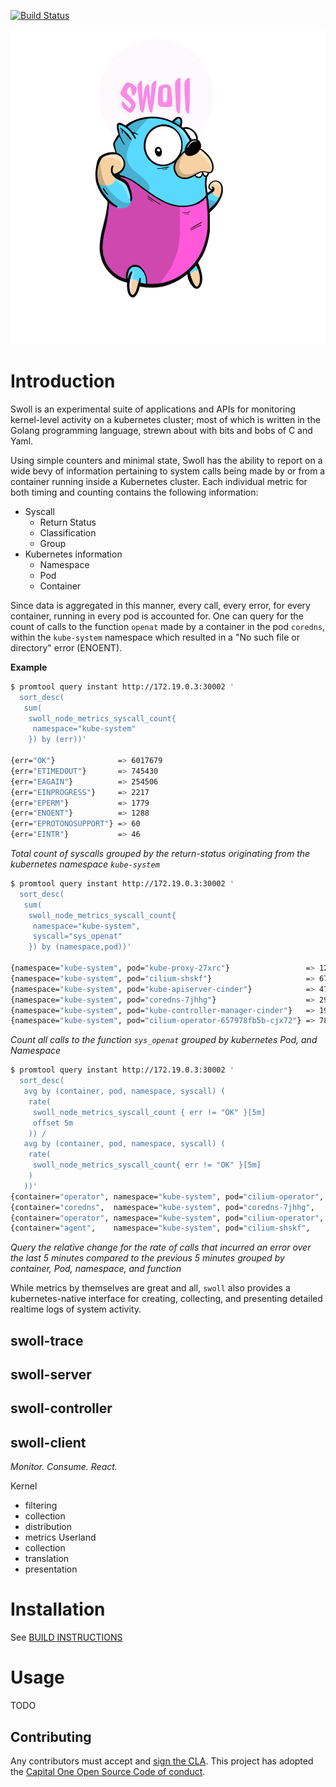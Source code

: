 [![Build Status](https://drone.cstack.co/api/badges/criticalstack/swoll/status.svg)](https://drone.cstack.co/criticalstack/swoll)

![logo](media/logo.png) 

# Introduction

Swoll is an experimental suite of applications and APIs for monitoring kernel-level activity on a
kubernetes cluster; most of which is written in the Golang programming language, strewn about with 
bits and bobs of C and Yaml. 

Using simple counters and minimal state, Swoll has the ability to report on a
wide bevy of information pertaining to system calls being made by or from a
container running inside a Kubernetes cluster. Each individual metric for both
timing and counting contains the following information:

* Syscall
  - Return Status
  - Classification
  - Group
* Kubernetes information
  - Namespace
  - Pod
  - Container

Since data is aggregated in this manner, every call, every error, for every
container, running in every pod is accounted for. One can query for the count of
calls to the function `openat` made by a container in the pod `coredns`, within the 
`kube-system` namespace which resulted in a "No such file or directory" error (ENOENT).

**Example**

```sh
$ promtool query instant http://172.19.0.3:30002 ' 
  sort_desc(
   sum(
    swoll_node_metrics_syscall_count{
     namespace="kube-system"
    }) by (err))'

{err="OK"}              => 6017679
{err="ETIMEDOUT"}       => 745430
{err="EAGAIN"}          => 254506
{err="EINPROGRESS"}     => 2217
{err="EPERM"}           => 1779
{err="ENOENT"}          => 1288
{err="EPROTONOSUPPORT"} => 60
{err="EINTR"}           => 46
```
_Total count of syscalls grouped by the return-status originating from the kubernetes namespace `kube-system`_

```sh
$ promtool query instant http://172.19.0.3:30002 ' 
  sort_desc(
   sum(
    swoll_node_metrics_syscall_count{
     namespace="kube-system",
     syscall="sys_openat"
    }) by (namespace,pod))'

{namespace="kube-system", pod="kube-proxy-27xrc"}                 => 1260
{namespace="kube-system", pod="cilium-shskf"}                     => 670
{namespace="kube-system", pod="kube-apiserver-cinder"}            => 471
{namespace="kube-system", pod="coredns-7jhhg"}                    => 297
{namespace="kube-system", pod="kube-controller-manager-cinder"}   => 191
{namespace="kube-system", pod="cilium-operator-657978fb5b-cjx72"} => 78
```
_Count all calls to the function `sys_openat` grouped by kubernetes Pod, and Namespace_

```sh
$ promtool query instant http://172.19.0.3:30002 ' 
  sort_desc(
   avg by (container, pod, namespace, syscall) (
    rate(
     swoll_node_metrics_syscall_count { err != "OK" }[5m]
     offset 5m
    )) /
   avg by (container, pod, namespace, syscall) (
    rate(
     swoll_node_metrics_syscall_count{ err != "OK" }[5m]
    )
   ))'
{container="operator", namespace="kube-system", pod="cilium-operator", syscall="sys_epoll_ctl"} => 2.0
{container="coredns",  namespace="kube-system", pod="coredns-7jhhg",   syscall="sys_futex"}     => 1.1
{container="operator", namespace="kube-system", pod="cilium-operator", syscall="sys_read"}      => 1.0
{container="agent",    namespace="kube-system", pod="cilium-shskf",    syscall="sys_futex"}     => 1.0
```
_Query the relative change for the rate of calls that incurred an error over the last 5 minutes compared to the previous 5 minutes grouped by container, Pod, namespace, and function_


While metrics by themselves are great and all, `swoll` also provides a
kubernetes-native interface for creating, collecting, and presenting detailed
realtime logs of system activity. 



## swoll-trace
## swoll-server
## swoll-controller
## swoll-client

*Monitor. Consume. React.*

Kernel
  - filtering
  - collection
  - distribution
  - metrics
Userland
  - collection
  - translation
  - presentation


# Installation

See [BUILD INSTRUCTIONS](BUILDING.md)

# Usage

TODO

## Contributing
Any contributors must accept and [sign the CLA](https://cla-assistant.io/criticalstack/swoll).
This project has adopted the [Capital One Open Source Code of conduct](https://developer.capitalone.com/resources/code-of-conduct).
